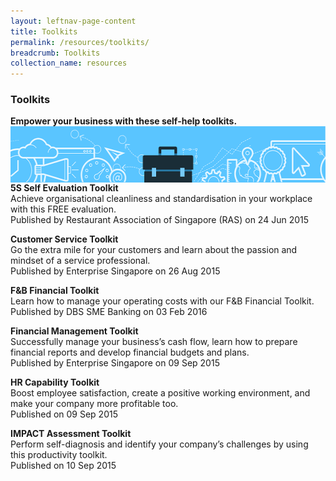```yaml
---
layout: leftnav-page-content
title: Toolkits
permalink: /resources/toolkits/
breadcrumb: Toolkits
collection_name: resources
---
```

<h3>Toolkits</h3>
<b>Empower your business with these self-help toolkits.</b>
<img src="/images/smart.png" align="left" style="width:560px;height:90px;">
  
  
  
<b>5S Self Evaluation Toolkit</b><br/>
Achieve organisational cleanliness and standardisation in your workplace with this FREE evaluation.<br/>
Published by Restaurant Association of Singapore (RAS) on 24 Jun 2015

<b>Customer Service Toolkit</b><br/>
Go the extra mile for your customers and learn about the passion and mindset of a service professional.<br/>
Published by Enterprise Singapore on 26 Aug 2015

<b>F&B Financial Toolkit</b><br/>
Learn how to manage your operating costs with our F&B Financial Toolkit.<br/>
Published by DBS SME Banking on 03 Feb 2016

<b>Financial Management Toolkit</b><br/>
Successfully manage your business’s cash flow, learn how to prepare financial reports and develop financial budgets and plans.<br/>
Published by Enterprise Singapore on 09 Sep 2015

<b>HR Capability Toolkit</b><br/>
Boost employee satisfaction, create a positive working environment, and make your company more profitable too.<br/>
Published on 09 Sep 2015

<b>IMPACT Assessment Toolkit</b><br/>
Perform self-diagnosis and identify your company’s challenges by using this productivity toolkit.<br/>
Published on 10 Sep 2015

